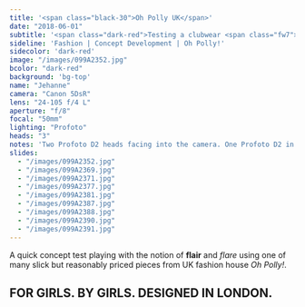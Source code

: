 ```yaml
---
title: '<span class="black-30">Oh Polly UK</span>'
date: "2018-06-01"
subtitle: '<span class="dark-red">Testing a clubwear <span class="fw7">Concept</span></span>'
sideline: 'Fashion | Concept Development | Oh Polly!'
sidecolor: 'dark-red'
image: "/images/099A2352.jpg"
bcolor: "dark-red"
background: 'bg-top'
name: "Jehanne"
camera: "Canon 5DsR"
lens: "24-105 f/4 L"
aperture: "f/8"
focal: "50mm"
lighting: "Profoto"
heads: "3"
notes: 'Two Profoto D2 heads facing into the camera. One Profoto D2 in a Profoto 4ft RFi Octabank. Modern lenses are much harder to get to flare out than one would think.'
slides:
  - "/images/099A2352.jpg"
  - "/images/099A2369.jpg"
  - "/images/099A2371.jpg"
  - "/images/099A2377.jpg"
  - "/images/099A2381.jpg"
  - "/images/099A2387.jpg"
  - "/images/099A2388.jpg"
  - "/images/099A2390.jpg"
  - "/images/099A2391.jpg"
---
```

A quick concept test playing with the notion of **flair** and *flare* using one of many slick but reasonably priced pieces from UK fashion house *Oh Polly!*. 

## FOR GIRLS. BY GIRLS. DESIGNED IN LONDON.

